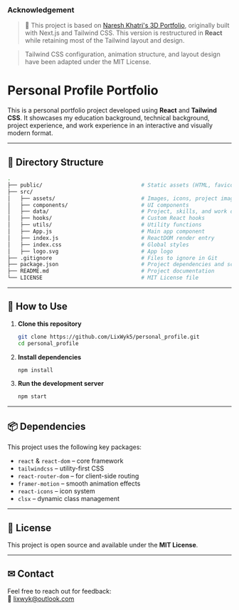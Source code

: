 ### Acknowledgement

> 📌 This project is based on [Naresh Khatri's 3D Portfolio](https://github.com/Naresh-Khatri/3d-portfolio), originally built with Next.js and Tailwind CSS.
> This version is restructured in **React** while retaining most of the Tailwind layout and design.

> Tailwind CSS configuration, animation structure, and layout design have been adapted under the MIT License.

# Personal Profile Portfolio

This is a personal portfolio project developed using **React** and **Tailwind CSS**.
It showcases my education background, technical background, project experience, and work experience in an interactive and visually modern format.

---

## 📁 Directory Structure

```bash
.
├── public/                               # Static assets (HTML, favicon, etc.)
├── src/
│   ├── assets/                           # Images, icons, project images
│   ├── components/                       # UI components
│   ├── data/                             # Project, skills, and work data
│   ├── hooks/                            # Custom React hooks
│   ├── utils/                            # Utility functions
│   ├── App.js                            # Main app component
│   ├── index.js                          # ReactDOM render entry
│   ├── index.css                         # Global styles
│   ├── logo.svg                          # App logo
├── .gitignore                            # Files to ignore in Git
├── package.json                          # Project dependencies and scripts
├── README.md                             # Project documentation
└── LICENSE                               # MIT License file

```

---

## 🚀 How to Use

1. **Clone this repository**

   ```bash
   git clone https://github.com/LixWyk5/personal_profile.git
   cd personal_profile
   ```

2. **Install dependencies**

   ```bash
   npm install
   ```

3. **Run the development server**

   ```bash
   npm start
   ```

---

## 📦 Dependencies

This project uses the following key packages:

- `react` & `react-dom` – core framework
- `tailwindcss` – utility-first CSS
- `react-router-dom` – for client-side routing
- `framer-motion` – smooth animation effects
- `react-icons` – icon system
- `clsx` – dynamic class management

---

## 📜 License

This project is open source and available under the **MIT License**.

---

## ✉ Contact

Feel free to reach out for feedback:  
📧 lixwyk@outlook.com
